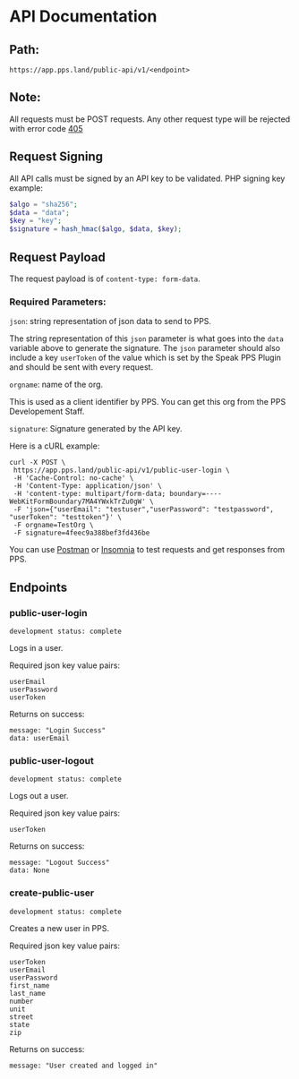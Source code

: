 # API Documentation

## Path:
```
https://app.pps.land/public-api/v1/<endpoint>
```
## Note:
All requests must be POST requests.
Any other request type will be rejected with error code [405](https://httpstatuses.com/405)

## Request Signing
All API calls must be signed by an API key to be validated.
PHP signing key example:
```PHP
$algo = "sha256";
$data = "data";
$key = "key";
$signature = hash_hmac($algo, $data, $key);
```

## Request Payload
The request payload is of `content-type: form-data`.

### Required Parameters:

`json`: string representation of json data to send to PPS.

The string representation of this `json` parameter is what goes into the `data` variable above to generate the signature.
The `json` parameter should also include a key `userToken` of the value which is set by the Speak PPS Plugin and should be sent with every request.

`orgname`: name of the org.

 This is used as a client identifier by PPS. You can get this org from the PPS Developement Staff.

 `signature`: Signature generated by the API key.

 Here is a cURL example:
 ```
 curl -X POST \
  https://app.pps.land/public-api/v1/public-user-login \
  -H 'Cache-Control: no-cache' \
  -H 'Content-Type: application/json' \
  -H 'content-type: multipart/form-data; boundary=----WebKitFormBoundary7MA4YWxkTrZu0gW' \
  -F 'json={"userEmail": "testuser","userPassword": "testpassword",  "userToken": "testtoken"}' \
  -F orgname=TestOrg \
  -F signature=4feec9a388bef3fd436be
 ```
You can use [Postman](https://www.getpostman.com/)
or [Insomnia](https://insomnia.rest/) to test requests and get responses from PPS.

 ## Endpoints

 ### public-user-login
 `development status: complete`

 Logs in a user.

Required json key value pairs:
```
userEmail
userPassword
userToken
```
Returns on success:
```
message: "Login Success"
data: userEmail
```

### public-user-logout
 `development status: complete`

Logs out a user.

Required json key value pairs:
```
userToken
```
Returns on success:
```
message: "Logout Success"
data: None
```

### create-public-user
`development status: complete`

Creates a new user in PPS.

Required json key value pairs:
```
userToken
userEmail
userPassword
first_name
last_name
number
unit
street
state
zip
```

Returns on success:
```
message: "User created and logged in"
```
